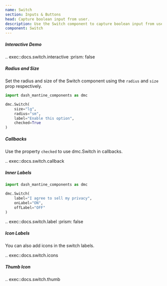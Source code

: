 ```yaml
---
name: Switch
section: Inputs & Buttons
head: Capture boolean input from user.
description: Use the Switch component to capture boolean input from user.
component: Switch
---
```


##### Interactive Demo

.. exec::docs.switch.interactive
    :prism: false

##### Radius and Size

Set the radius and size of the Switch component using the `radius` and `size` prop respectively.

```python
import dash_mantine_components as dmc

dmc.Switch(
    size="lg",
    radius="sm",
    label="Enable this option",
    checked=True
)
```

##### Callbacks

Use the property `checked` to use dmc.Switch in callbacks.

.. exec::docs.switch.callback

##### Inner Labels

```python
import dash_mantine_components as dmc

dmc.Switch(
    label="I agree to sell my privacy",
    onLabel="ON",
    offLabel="OFF"
)
```

.. exec::docs.switch.label
    :prism: false

##### Icon Labels

You can also add icons in the switch labels.

.. exec::docs.switch.icons

##### Thumb Icon

.. exec::docs.switch.thumb
